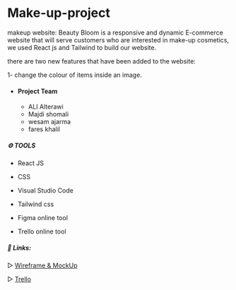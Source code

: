 # Make-up-project


makeup website:
Beauty Bloom is a responsive and dynamic E-commerce website that will serve customers who are interested in make-up cosmetics, we used React js and Tailwind to build our website.  

there are two new features that have been added to the website:

  1- change the colour of items inside an image.


* #### Project Team 
  * ALI Alterawi
  * Majdi shomali
  * wesam  ajarma
  * fares khalil


##### **⚙️ TOOLS**
   * React JS

   * CSS

   * Visual Studio Code

   * Tailwind css

   * Figma online tool

   * Trello online tool   



##### **📎 Links:**


▷ [Wireframe & MockUp](https://www.figma.com/file/vHoFYUZaLrqdvI6WlDp1OQ/Makup-project?type=design&node-id=0%3A1&t=PWnxh8tKBkZpD10N-1)

▷ [Trello](https://trello.com/w/makeup225)
